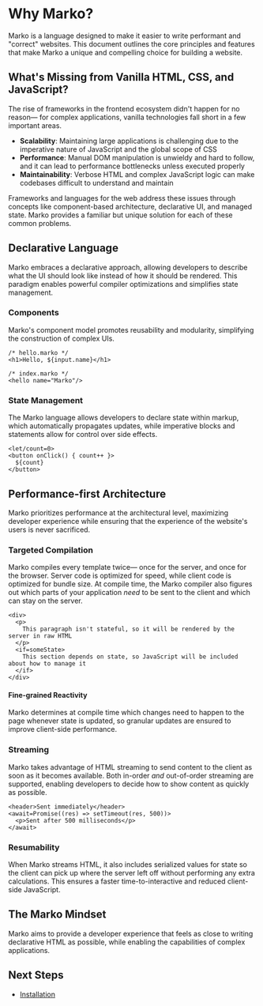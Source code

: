 # Why Marko?

Marko is a language designed to make it easier to write performant and "correct" websites. This document outlines the core principles and features that make Marko a unique and compelling choice for building a website.

## What's Missing from Vanilla HTML, CSS, and JavaScript?

The rise of frameworks in the frontend ecosystem didn't happen for no reason— for complex applications, vanilla technologies fall short in a few important areas.

- **Scalability**: Maintaining large applications is challenging due to the imperative nature of JavaScript and the global scope of CSS
- **Performance**: Manual DOM manipulation is unwieldy and hard to follow, and it can lead to performance bottlenecks unless executed properly
- **Maintainability**: Verbose HTML and complex JavaScript logic can make codebases difficult to understand and maintain

Frameworks and languages for the web address these issues through concepts like component-based architecture, declarative UI, and managed state. Marko provides a familiar but unique solution for each of these common problems.

## Declarative Language

Marko embraces a declarative approach, allowing developers to describe what the UI should look like instead of how it should be rendered. This paradigm enables powerful compiler optimizations and simplifies state management.

### Components

Marko's component model promotes reusability and modularity, simplifying the construction of complex UIs.

```marko
/* hello.marko */
<h1>Hello, ${input.name}</h1>
```

```marko
/* index.marko */
<hello name="Marko"/>
```

### State Management

The Marko language allows developers to declare state within markup, which automatically propagates updates, while imperative blocks and statements allow for control over side effects.

```marko
<let/count=0>
<button onClick() { count++ }>
  ${count}
</button>
```

## Performance-first Architecture

Marko prioritizes performance at the architectural level, maximizing developer experience while ensuring that the experience of the website's users is never sacrificed.

### Targeted Compilation

Marko compiles every template twice— once for the server, and once for the browser. Server code is optimized for speed, while client code is optimized for bundle size. At compile time, the Marko compiler also figures out which parts of your application _need_ to be sent to the client and which can stay on the server.

```marko
<div>
  <p>
    This paragraph isn't stateful, so it will be rendered by the server in raw HTML
  </p>
  <if=someState>
    This section depends on state, so JavaScript will be included about how to manage it
  </if>
</div>
```

#### Fine-grained Reactivity

Marko determines at compile time which changes need to happen to the page whenever state is updated, so granular updates are ensured to improve client-side performance.

### Streaming

Marko takes advantage of HTML streaming to send content to the client as soon as it becomes available. Both in-order _and_ out-of-order streaming are supported, enabling developers to decide how to show content as quickly as possible.

```marko
<header>Sent immediately</header>
<await=Promise((res) => setTimeout(res, 500))>
  <p>Sent after 500 milliseconds</p>
</await>
```

### Resumability

When Marko streams HTML, it also includes serialized values for state so the client can pick up where the server left off without performing any extra calculations. This ensures a faster time-to-interactive and reduced client-side JavaScript.

## The Marko Mindset

Marko aims to provide a developer experience that feels as close to writing declarative HTML as possible, while enabling the capabilities of complex applications.

## Next Steps

- [Installation](./installation.md)
